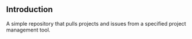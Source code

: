 ## Introduction

A simple repository that pulls projects and issues from a specified project management tool.
